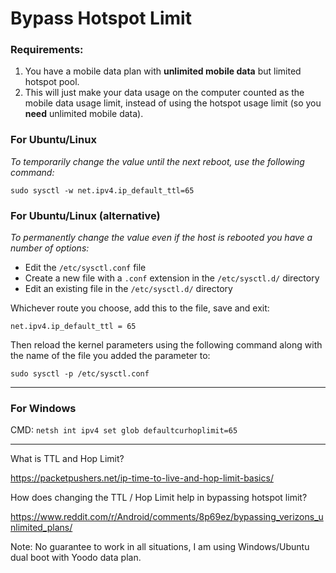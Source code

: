 # Bypass Hotspot Limit

### Requirements:
1. You have a mobile data plan with **unlimited mobile data** but limited hotspot pool.
2. This will just make your data usage on the computer counted as the mobile data usage limit, instead of using the hotspot usage limit (so you **need** unlimited mobile data).


### For Ubuntu/Linux

*To temporarily change the value until the next reboot, use the following command:*

`sudo sysctl -w net.ipv4.ip_default_ttl=65`

### For Ubuntu/Linux (alternative)

*To permanently change the value even if the host is rebooted you have a number of options:*

- Edit the `/etc/sysctl.conf` file
- Create a new file with a `.conf` extension in the `/etc/sysctl.d/` directory
- Edit an existing file in the `/etc/sysctl.d/` directory

Whichever route you choose, add this to the file, save and exit:

`net.ipv4.ip_default_ttl = 65`

Then reload the kernel parameters using the following command along with the name of the file you added the parameter to:

`sudo sysctl -p /etc/sysctl.conf`


---
### For Windows
CMD: `netsh int ipv4 set glob defaultcurhoplimit=65`

---
What is TTL and Hop Limit?

https://packetpushers.net/ip-time-to-live-and-hop-limit-basics/

How does changing the TTL / Hop Limit help in bypassing hotspot limit?

https://www.reddit.com/r/Android/comments/8p69ez/bypassing_verizons_unlimited_plans/

Note: No guarantee to work in all situations, I am using Windows/Ubuntu dual boot with Yoodo data plan.
